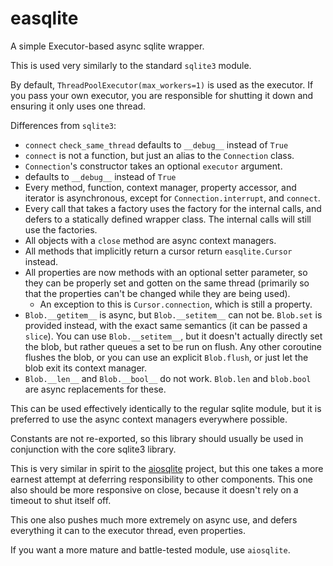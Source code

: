 # easqlite
A simple Executor-based async sqlite wrapper.

This is used very similarly to the standard `sqlite3` module.

By default, `ThreadPoolExecutor(max_workers=1)` is used as the executor.  If you
pass your own executor, you are responsible for shutting it down and ensuring it
only uses one thread.

Differences from `sqlite3`:

* `connect` `check_same_thread` defaults to `__debug__` instead of `True`
* `connect` is not a function, but just an alias to the `Connection` class.
* `Connection`'s constructor takes an optional `executor` argument.
* defaults to `__debug__` instead of `True`
* Every method, function, context manager, property accessor, and iterator is
  asynchronous, except for `Connection.interrupt`, and `connect`.
* Every call that takes a factory uses the factory for the internal calls, and
  defers to a statically defined wrapper class.  The internal calls will still
  use the factories.
* All objects with a `close` method are async context managers.
* All methods that implicitly return a cursor return `easqlite.Cursor` instead.
* All properties are now methods with an optional setter parameter, so they
  can be properly set and gotten on the same thread (primarily so that the
  properties can't be changed while they are being used).
  * An exception to this is `Cursor.connection`, which is still a property.
* `Blob.__getitem__` is async, but `Blob.__setitem__` can not be.  `Blob.set` is
  provided instead, with the exact same semantics (it can be passed a `slice`).
  You can use `Blob.__setitem__`, but it doesn't actually directly set the blob,
  but rather queues a set to be run on flush.  Any other coroutine flushes the
  blob, or you can use an explicit `Blob.flush`, or just let the blob exit its
  context manager.
* `Blob.__len__` and `Blob.__bool__` do not work.  `Blob.len` and `blob.bool`
  are async replacements for these.

This can be used effectively identically to the regular sqlite module, but it is
preferred to use the async context managers everywhere possible.

Constants are not re-exported, so this library should usually be used in
conjunction with the core sqlite3 library.

This is very similar in spirit to the
[aiosqlite](https://github.com/omnilib/aiosqlite) project, but this one takes a
more earnest attempt at deferring responsibility to other components.  This one
also should be more responsive on close, because it doesn't rely on a timeout to
shut itself off.

This one also pushes much more extremely on async use, and defers everything it
can to the executor thread, even properties.

If you want a more mature and battle-tested module, use `aiosqlite`.
